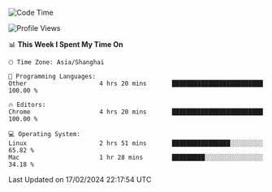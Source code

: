 <!--START_SECTION:waka-->
![Code Time](http://img.shields.io/badge/Code%20Time-1%2C929%20hrs%2059%20mins-blue)

![Profile Views](http://img.shields.io/badge/Profile%20Views-0-blue)

📊 **This Week I Spent My Time On** 

```text
🕑︎ Time Zone: Asia/Shanghai

💬 Programming Languages: 
Other                    4 hrs 20 mins       █████████████████████████   100.00 % 

🔥 Editors: 
Chrome                   4 hrs 20 mins       █████████████████████████   100.00 % 

💻 Operating System: 
Linux                    2 hrs 51 mins       ████████████████░░░░░░░░░   65.82 % 
Mac                      1 hr 28 mins        █████████░░░░░░░░░░░░░░░░   34.18 % 
```


 Last Updated on 17/02/2024 22:17:54 UTC
<!--END_SECTION:waka-->